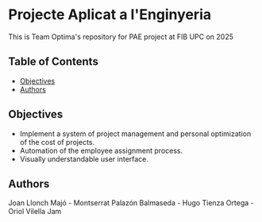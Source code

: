 # Projecte Aplicat a l'Enginyeria
This is Team Optima's repository for PAE project at FIB UPC on 2025

## Table of Contents

* [Objectives](#Objectives)
* [Authors](#Authors)

## Objectives

* Implement a system of project management and personal optimization of the cost of projects.
* Automation of the employee assignment process.
* Visually understandable user interface.

## Authors
Joan Llonch Majó - Montserrat Palazón Balmaseda - Hugo Tienza Ortega - Oriol Vilella Jam

